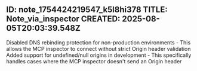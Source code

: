 ID: note_1754424219547_k5l8hi378
TITLE: Note_via_inspector
CREATED: 2025-08-05T20:03:39.548Z
---
Disabled DNS rebinding protection for non-production environments - This allows the MCP inspector to connect without strict Origin header validation
Added support for undefined/null origins in development - This specifically handles cases where the MCP inspector doesn't send an Origin header